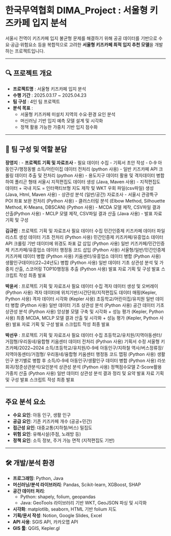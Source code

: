 # 한국무역협회 DIMA_Project : 서울형 키즈카페 입지 분석 
서울시 전역이 키즈카페 입지 불균형 문제를 해결하기 위해
공공 데이터를 기반으로 수요·공급·위험요소 등을 복합적으로 고려한
**서울형 키즈카페 최적 입지 추천 모델**을 개발하는 프로젝트입니다.

-----

## 🔍 프로젝트 개요
- **프로젝트명** : 서울형 키즈카페 입지 분석
- **수행 기간** : 2025.03.17 ~ 2025.04.23
- **팀 구성** : 4인 팀 프로젝트
- **분석 목표** :
  - 서울형 키즈카페 미설치 지역의 수요·환경 요인 분석
  - 머신러닝 기반 입지 예측 모델 설계 및 시각화
  - 정책 활용 가능한 가중치 기반 입지 점수화

-----

## 👥 팀 구성 및 역할 분담

**장영지** : 
    - **프로젝트 기획 및 자료조사**
    - 필요 데이터 수집
    - 기획서 초안 작성
    - 0-9 아동인구/행정동별 소득/어린이집 데이터 전처리 (python 사용)
    - 일반 키즈카페 API 크롤링 데이터 추출 및 전처리 (python 사용)
    - 용도지구 데이터 활용 및 격자데이터 병합하여 폴리곤 형태 서울시 지적편집도 데이터 생성 (Java, Maven 사용) 
    - 지적편집도 데이터 + 국내 지도 = 인터랙티브형 지도 제작 및 WKT 우회 파일(csv파일) 생성 (Java, Html, Maven 사용)
    - 상관성 분석 (일반/공간) 자료조사
    - 서울시 관광특구 POI 좌표 보완 전처리 (Python 사용)
    - 클러스터링 분석 (Elbow Method, Silhouette Method, K-Means, DBSCAN) (Python 사용)
    - MCDA 모델 제작, CSV파일 결과 산출(Python 사용)
    - MCLP 모델 제작, CSV파일 결과 산출 (Java 사용)
    - 발표 자료 기획 및 구성

**김규린** :
    프로젝트 기획 및 자료조사
    필요 데이터 수집
    민간인증제 키즈카페 데이터 파일 리스트 생성
    데이터 기초 전처리 (Python 사용)
    민간인증제 키즈카페/유흥업소 데이터 API 크롤링 기반 데이터에 위경도 좌표 값 삽입 
    (Python 사용)
    일반 키즈카페/민간인증제 키즈카페/유흥업소 데이터 행정동 코드 삽입 (Python 사용)
    서울형/일반/민간인증제 키즈카페 데이터 병합 (Python 사용)
    키움센터/유흥업소 데이터 병합 (Python 사용)
    생활인구데이터(22~24년도) 병합 (Python 사용)
    일반 데이터 기초 상관성 분석 및 가중치 산출, 스코어링 TOP10행정동 추출 (Python 사용)
    발표 자료 기획 및 구성
    발표 스크립트 작성
    최종 발표

**박윤서** :
    프로젝트 기획 및 자료조사
    필요 데이터 수집
    격자 데이터 생성 및 오버레이 (Python 사용)
    격자 데이터에 위치기반/시간단위/지적편집도 데이터 매핑(Kepler, Python 사용)
    격자 데이터 시각화 (Kepler 사용)
    초등학교/어린이집/유치원 일반 데이터 병합 (Python 사용)
    일반 데이터 기초 상관성 분석 (Python 사용)
    공간 데이터 기초 상관성 분석 (Python 사용)
    앙상블 모델 구축 및 시각화 + 성능 평가 (Kepler, Python 사용)
    최종 MCDA, MCLP 모델 결과 산출 및 시각화 + 성능 평가 (Kepler, Python 사용)
    발표 자료 기획 및 구성
    발표 스크립트 작성
    최종 발표

**박선우** :
    프로젝트 기획 및 자료조사
    필요 데이터 수집
    초등학교/유치원/지역아동센터/거점형/우리동네/융합형 키움센터 데이터 전처리 (Python 사용)
    기획서 수정
    서울형 키즈카페/2022~2024 소득/초등학교/유치원/0-9세 아동인구/지하철 역사/버스정류장/지역아동센터/거점형/
    우리동네/융합형 키움센터 행정동 코드 맵핑 (Python 사용)
    생활인구 분기별로 병합 후 소득/0-9세 아동인구/생활인구 데이터 병합 (Python 사용)
    라쏘 회귀/정준상관분석/요인분석 상관성 분석 (Python 사용)
    정책점수모델 Z-Score활용 가중치 산출 (Python 사용)
    일반 데이터 상관성 분석 결과 정리 및 요약
    발표 자료 기획 및 구성
    발표 스크립트 작성
    최종 발표

-----

## 주요 분석 요소
- **수요 요인**: 아동 인구, 생활 인구
- **공급 요인**: 기존 키즈카페 개수 (공공+민간)
- **접근성 요인**: 대중교통(지하철/버스) 밀집도
- **위험 요인**: 유해시설(주점, 노래방 등)
- **정책 요인**: 소득 정보, 주거 가능 면적 (지적편집도 기반)

-----

## 🛠️ 개발/분석 환경
- **프로그래밍**: Python, Java
- **머신러닝/분석 라이브러리**: Pandas, Scikit-learn, XGBoost, SHAP
- **공간 데이터 처리**:
  - Python: shapely, folium, geopandas
  - Java: GeoTools 라이브러리 기반 WKT, GeoJSON 파싱 및 시각화
- **시각화**: matplotlib, seaborn, HTML 기반 folium 지도
- **기획/문서 작성**: Notion, Google Slides, Excel
- **API 사용**: SGIS API, 카카오맵 API
- **GIS 툴**: QGIS, Kepler.gl


